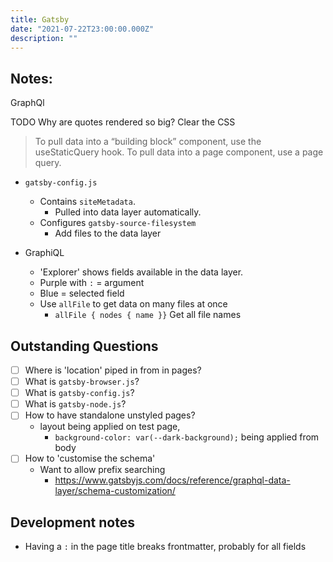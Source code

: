 ```yaml
---
title: Gatsby
date: "2021-07-22T23:00:00.000Z"
description: ""
---
```


## Notes:

GraphQl

TODO Why are quotes rendered so big? Clear the CSS
> To pull data into a “building block” component, use the useStaticQuery hook.
> To pull data into a page component, use a page query.

- `gatsby-config.js`
  - Contains `siteMetadata`.
    - Pulled into data layer automatically.
  - Configures `gatsby-source-filesystem`
    - Add files to the data layer

- GraphiQL
  - 'Explorer' shows fields available in the data layer.
  - Purple with `:` = argument
  - Blue = selected field
  - Use `allFile` to get data on many files at once
    - `allFile { nodes { name }}` Get all file names

## Outstanding Questions

- [ ] Where is 'location' piped in from in pages?
- [ ] What is `gatsby-browser.js`?
- [ ] What is `gatsby-config.js`?
- [ ] What is `gatsby-node.js`?
- [ ] How to have standalone unstyled pages?
  - layout being applied on test page,
    - `background-color: var(--dark-background);` being applied from body
- [ ] How to 'customise the schema'
  - Want to allow prefix searching
    - https://www.gatsbyjs.com/docs/reference/graphql-data-layer/schema-customization/

## Development notes

- Having a `:` in the page title breaks frontmatter, probably for all fields
